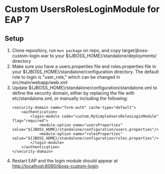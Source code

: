 Custom UsersRolesLoginModule for EAP 7
========================================

Setup
-------
1. Clone repository, run `mvn package` on repo, and copy target/jboss-custom-login.war to your ${JBOSS_HOME}/standalone/deployments/ directory
2. Make sure you have a users.properties file and roles.properties file in your ${JBOSS_HOME}/standalone/configuration directory. The default role to login is "user_role," which can be changed in src/main/webapp/web.xml
3. Update ${JBOSS_HOME}/standalone/configuration/standalone.xml to define the security domain, either by replacing the file with etc/standalone.xml, or manually including the following:
    ```
    <security-domain name="form-auth" cache-type="default">
        <authentication>
            <login-module code="custom.MySimpleUsersRolesLoginModule" flag="required">
                <module-option name="usersProperties" value="${JBOSS_HOME}/standalone/configuration/users.properties"/>
                <module-option name="rolesProperties" value="${JBOSS_HOME}/standalone/configuration/roles.properties"/>
            </login-module>
        </authentication>
    </security-domain>
    ```
4. Restart EAP and the login module should appear at [http://localhost:8080/jboss-custom-login](http://localhost:8080/jboss-custom-login).
